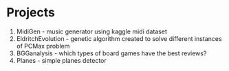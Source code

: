 # Projects
1. MidiGen - music generator using kaggle midi dataset
2. EldritchEvolution - genetic algorithm created to solve different instances of PCMax problem
3. BGGanalysis - which types of board games have the best reviews?
2. Planes - simple planes detector

